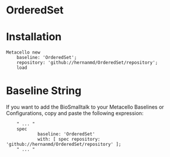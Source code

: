 # OrderedSet

# Installation

```smalltalk
Metacello new
    baseline: 'OrderedSet';
    repository: 'github://hernanmd/OrderedSet/repository';
    load
```

# Baseline String

If you want to add the BioSmalltalk to your Metacello Baselines or Configurations, copy and paste the following expression:

```smalltalk
    " ... "
    spec
            baseline: 'OrderedSet' 
            with: [ spec repository: 'github://hernanmd/OrderedSet/repository' ];
    " ... "
``` 

